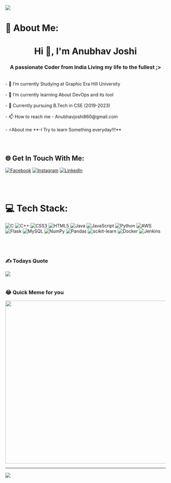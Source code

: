 ![](https://user-images.githubusercontent.com/77393308/190912995-0e2987e2-f86c-419c-b59d-ded6b8c266cf.gif)


# 💫 About Me:
<h1 align="center">Hi 👋, I'm Anubhav Joshi</h1>
<h3 align="center">A passionate Coder from India Living my life to the fullest ;></h3>
<br>- 📝 I’m currently Studying at  Graphic Era Hill University<br><br>- 🌱 I’m currently learning About  DevOps and its tool <br><br>- 🤝 Currently pursuing  B.Tech in CSE (2019-2023)<br><br>- 📫 How to reach me - Anubhavjoshi860@gmail.com <br><br>- ⚡About me **-I Try to learn Something everyday!!!**<br><br><br>

## 🌐 Get In Touch With Me:
[![Facebook](https://img.shields.io/badge/Facebook-%231877F2.svg?logo=Facebook&logoColor=white)](https://facebook.com/https://www.facebook.com/anubhav.joshi.1029) [![Instagram](https://img.shields.io/badge/Instagram-%23E4405F.svg?logo=Instagram&logoColor=white)](https://instagram.com/https://www.instagram.com/anubhav_joshii/) [![LinkedIn](https://img.shields.io/badge/LinkedIn-%230077B5.svg?logo=linkedin&logoColor=white)](https://linkedin.com/in/https://linkedin.com/in/https://www.linkedin.com/in/anubhav-joshi-92428a230) <br><br><br><br>

# 💻 Tech Stack:
![C](https://img.shields.io/badge/c-%2300599C.svg?style=plastic&logo=c&logoColor=white) ![C++](https://img.shields.io/badge/c++-%2300599C.svg?style=plastic&logo=c%2B%2B&logoColor=white) ![CSS3](https://img.shields.io/badge/css3-%231572B6.svg?style=plastic&logo=css3&logoColor=white) ![HTML5](https://img.shields.io/badge/html5-%23E34F26.svg?style=plastic&logo=html5&logoColor=white) ![Java](https://img.shields.io/badge/java-%23ED8B00.svg?style=plastic&logo=java&logoColor=white) ![JavaScript](https://img.shields.io/badge/javascript-%23323330.svg?style=plastic&logo=javascript&logoColor=%23F7DF1E) ![Python](https://img.shields.io/badge/python-3670A0?style=plastic&logo=python&logoColor=ffdd54) ![AWS](https://img.shields.io/badge/AWS-%23FF9900.svg?style=plastic&logo=amazon-aws&logoColor=white) ![Flask](https://img.shields.io/badge/flask-%23000.svg?style=plastic&logo=flask&logoColor=white) ![MySQL](https://img.shields.io/badge/mysql-%2300f.svg?style=plastic&logo=mysql&logoColor=white) ![NumPy](https://img.shields.io/badge/numpy-%23013243.svg?style=plastic&logo=numpy&logoColor=white) ![Pandas](https://img.shields.io/badge/pandas-%23150458.svg?style=plastic&logo=pandas&logoColor=white) ![scikit-learn](https://img.shields.io/badge/scikit--learn-%23F7931E.svg?style=plastic&logo=scikit-learn&logoColor=white) ![Docker](https://img.shields.io/badge/docker-%230db7ed.svg?style=plastic&logo=docker&logoColor=white) ![Jenkins](https://img.shields.io/badge/jenkins-%232C5263.svg?style=plastic&logo=jenkins&logoColor=white)<br><br><br><br>


### ✍️ Todays Quote
![](https://quotes-github-readme.vercel.app/api?type=horizontal&theme=light) <br><br>

### 😂 Quick Meme for you
<img src="https://random-memer.herokuapp.com/" width="512px"/>

---
[![](https://visitcount.itsvg.in/api?id=Anubhav860&icon=0&color=10)](https://visitcount.itsvg.in)

